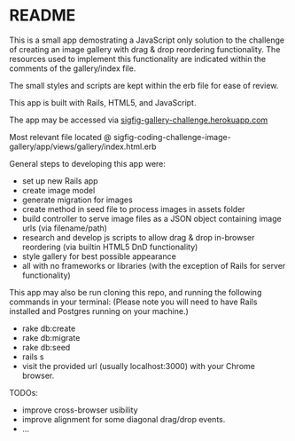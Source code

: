 # README

This is a small app demostrating a JavaScript only solution to the challenge of creating an image gallery with drag & drop reordering functionality. The resources used to implement this functionality are indicated within the comments of the gallery/index file.

The small styles and scripts are kept within the erb file for ease of review.

This app is built with Rails, HTML5, and JavaScript.

The app may be accessed via [sigfig-gallery-challenge.herokuapp.com](https://sigfig-gallery-challenge.herokuapp.com)

Most relevant file located @ sigfig-coding-challenge-image-gallery/app/views/gallery/index.html.erb

General steps to developing this app were:
  * set up new Rails app
  * create image model
  * generate migration for images
  * create method in seed file to process images in assets folder
  * build controller to serve image files as a JSON object containing image urls (via filename/path)
  * research and develop js scripts to allow drag & drop in-browser reordering (via builtin HTML5 DnD functionality)
  * style gallery for best possible appearance
  * all with no frameworks or libraries (with the exception of Rails for server functionality) 


This app may also be run cloning this repo, and running the following commands in your terminal:
  (Please note you will need to have Rails installed and Postgres running on your machine.)
  * rake db:create
  * rake db:migrate
  * rake db:seed
  * rails s
  * visit the provided url (usually localhost:3000) with your Chrome browser.

TODOs:
  * improve cross-browser usibility
  * improve alignment for some diagonal drag/drop events.
  * ...
